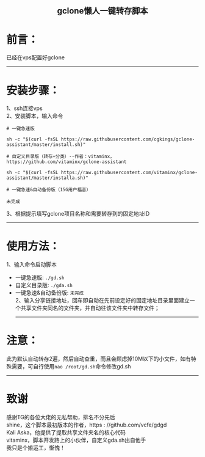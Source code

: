 <h2 align="center">gclone懒人一键转存脚本</h2> 

# 前言：
已经在vps配置好gclone<hr />
# 安装步骤：
1、ssh连接vps<br>
2、安装脚本，输入命令<br>
```
# 一键急速版

sh -c "$(curl -fsSL https://raw.githubusercontent.com/cgkings/gclone-assistant/master/install.sh)" 

# 自定义目录版（转存+分类）--作者：vitaminx，https://github.com/vitaminx/gclone-assistant

sh -c "$(curl -fsSL https://raw.githubusercontent.com/vitaminx/gclone-assistant/master/installa.sh)"

# 一键急速&自动备份版（15G用户福音）

未完成
```
3、根据提示填写gclone项目名称和需要转存到的固定地址ID <hr />
# 使用方法：
1、输入命令启动脚本 <br>
- 一键急速版:          `./gd.sh`
- 自定义目录版:        `./gda.sh`
- 一键急速&自动备份版:  `未完成`  <br>
2、输入分享链接地址，回车即自动在先前设定好的固定地址目录里面建立一个共享文件夹同名的文件夹，并自动往该文件夹中转存文件； <hr />
# 注意：
此为默认自动转存2遍，然后自动查重，而且会顾虑掉10M以下的小文件，如有特殊需要，可自行使用`nao /root/gd.sh`命令修改gd.sh <hr />
# 致谢
感谢TG的各位大佬的无私帮助，排名不分先后<br>
shine，这个脚本最初版本的作者，https : //github.com/vcfe/gdgd<br>
Kali Aska，他提供了提取共享文件夹名的核心代码<br>
vitaminx，脚本开发路上的小伙伴，自定义gda.sh出自他手<br>
我只是个搬运工，惭愧！

